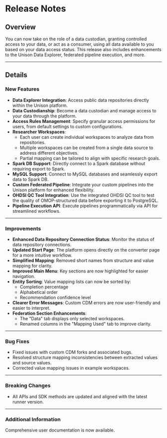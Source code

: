 # Release Notes

## Overview
You can now take on the role of a data custodian, granting controlled access to your data, or act as a consumer, using all data available to you based on your data access status. This release also includes enhancements to the Unison Data Explorer, federated pipeline execution, and more.

---

## Details

### New Features
- **Data Explorer Integration**: Access public data repositories directly within the Unison platform.
- **Data Custodianship**: Become a data custodian and manage access to your data through the platform.
- **Access Rules Management**: Specify granular access permissions for users, from default settings to custom configurations.
- **Researcher Workspaces**:
  - Each user can create individual workspaces to analyze data from repositories.
  - Multiple workspaces can be created from a single data source to address different objectives.
  - Partial mapping can be tailored to align with specific research goals.
- **Spark DB Support**: Directly connect to a Spark database without requiring export to Spark.
- **MySQL Support**: Connect to MySQL databases and seamlessly export data to Spark DB.
- **Custom Federated Pipeline**: Integrate your custom pipelines into the Unison platform for enhanced flexibility.
- **OHDSI QC Tool Integration**: Use the integrated OHDSI QC tool to test the quality of OMOP-structured data before exporting it to PostgreSQL.
- **Pipeline Execution API**: Execute pipelines programmatically via API for streamlined workflows.

---

### Improvements
- **Enhanced Data Repository Connection Status**: Monitor the status of data repository connections.
- **Updated Start Page**: The platform opens directly on the converter page for a more intuitive workflow.
- **Simplified Mapping**: Removed short names from structure and value mapping for clarity.
- **Improved Main Menu**: Key sections are now highlighted for easier navigation.
- **Entity Sorting**: Value mapping lists can now be sorted by:
  - Completion percentage
  - Alphabetical order
  - Recommendation confidence level
- **Clearer Error Messages**: Custom CDM errors are now user-friendly and easier to interpret.
- **Federation Section Enhancements**:
  - The "Data" tab displays only selected workspaces.
  - Renamed columns in the "Mapping Used" tab to improve clarity.

---

### Bug Fixes
- Fixed issues with custom CDM forks and associated bugs.
- Resolved structure mapping inconsistencies between extracted values and source values.
- Corrected value mapping issues in example workspaces.

---

### Breaking Changes
- All APIs and SDK methods are updated and aligned with the latest runner version.

---

### Additional Information
Comprehensive user documentation is now available.